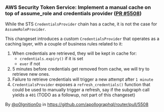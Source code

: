 ### AWS Security Token Service: Implement a manual cache on top of assume_role and credentials provider ([PR #5508](https://github.com/apollographql/router/pull/5508))

While the STS `CredentialsProvider` chain has a cache, it is not the case for `AssumeRoleProvider`.

This changeset introduces a custom `CredentialsProvider` that operates as a caching layer, with a couple of business rules related to it:

1. When credentials are retrieved, they will be kept in cache for:
     - `credentials.expiry()` if it is set
     - `ever` if not
2. 5 minutes before credentials get removed from cache, we will try to retrieve new ones.
3. Failure to retrieve credentials will trigger a new attempt after `1 minute`
4. `CredentialsProvider` exposes a `refresh_credentials()` function that could be used to manually trigger a refresh, say if the subgraph call yields a `401` (TODO as a followup, not part of this changeset)

By [@o0Ignition0o](https://github.com/o0Ignition0o) in https://github.com/apollographql/router/pull/5508
